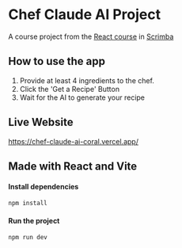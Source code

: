 # Chef Claude AI Project

A course project from the <a href="https://v2.scrimba.com/learn-react-c0e">React course</a> in <a href="https://scrimba.com">Scrimba</a>

## How to use the app
<ol>
  <li>Provide at least 4 ingredients to the chef.</li>
  <li>Click the 'Get a Recipe' Button</li>
  <li>Wait for the AI to generate your recipe</li>
</ol>


## Live Website
https://chef-claude-ai-coral.vercel.app/


## Made with React and Vite

#### Install dependencies
`npm install`

#### Run the project
`npm run dev`

